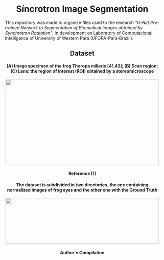 <h1 align="center">Síncrotron Image Segmentation</h1>

This repository was made to organize files used to the research *"U-Net Pre-trained Network to Segmentation of Biomedical Images obtained by Synchrotron Radiation"*,
in development on Laboratory of Computacional Intelligence of University of Western Pará (UFOPA-Pará-Brazil).


<h2 align="center">Dataset</h2>

<h4 align="center">(A) Imago specimen of the frog Thoropa miliaris [41,42]; (B) Scan region; (C) Lens: the region of interest (ROI) obtained by a stereomicroscope</h4>

<p align="center">
  <img width="500" height="280" src="https://user-images.githubusercontent.com/59098432/204896893-6bfea095-bb08-4a04-a6c3-aa27b326d9fe.png">
</p>

<h4 align="center">Reference [1]</h4>

<h4 align="center">The dataset is subdivided in two directories, the one containing normalized images of frog eyes and the other one with the Ground Truth</h4>

<p align="center">
  <img width="500" height="150" src="https://user-images.githubusercontent.com/59098432/204899431-d74fcd48-5102-4543-a1f6-d873feb1be14.png">
</p>

<h4 align="center">Author's Compilation</h4>
